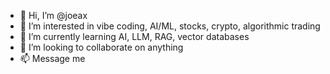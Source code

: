 - 👋 Hi, I’m @joeax
- 👀 I’m interested in vibe coding, AI/ML, stocks, crypto, algorithmic trading
- 🌱 I’m currently learning AI, LLM, RAG, vector databases
- 💞️ I’m looking to collaborate on anything
- 📫 Message me
<!---
joeax/joeax is a ✨ special ✨ repository because its `README.md` (this file) appears on your GitHub profile.
You can click the Preview link to take a look at your changes.
--->
